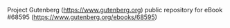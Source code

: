 Project Gutenberg (https://www.gutenberg.org) public repository for
eBook #68595 (https://www.gutenberg.org/ebooks/68595)

